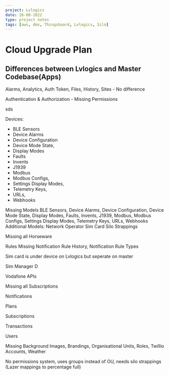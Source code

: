 ```yaml
---
project: Lvlogics
date: 26-08-2022
type: project notes
tags: [aws, dms, Thingsboard, Lvlogics, Silo]
---
```


# Cloud Upgrade Plan

## Differences between Lvlogics and Master Codebase(Apps)

Alarms, Analytics, Auth Token, Files, History, Sites - No difference

Authentication & Authorization - Missing Permissions

sds

Devices:
- BLE Sensors
- Device Alarms
- Device Configuration 
- Device Mode State,
- Display Modes
- Faults
- Invents
- J1939
- Modbus
- Modbus Configs, 
- Settings Display Modes,
- Telemetry Keys,
- URLs, 
- Webhooks


Missing Models
		BLE Sensors, 
		Device Alarms, 
		Device Configuration, 
		Device Mode State, 
		Display Modes, 
		Faults, 
		Invents, 
		J1939, 
		Modbus, 
		Modbus Configs, 
		Settings Display Modes, 
		Telemetry Keys, 
		URLs, 
		Webhooks
	Additional Models:
		Network Operator
		Sim Card
		Silo Strappings

Missing all Horseware

Rules Missing Notification Rule History, Notification Rule Types

Sim card is under device on Lvlogics but seperate on master

Sim Manager D

Vodafone APIs

Missing all Subscriptions

Notifications

Plans

Subscriptions

Transactions

Users

Missing Background Images, Brandings, Organisational Units, Roles, Twillio Accounts, Weather

No permissions system, uses groups instead of OU, needs silo strappings (Lazer mappings to percentage full)

